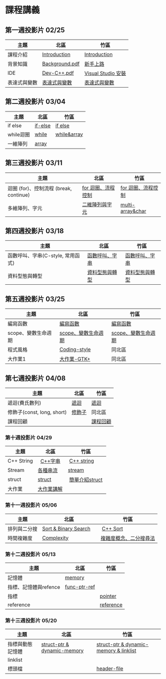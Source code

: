 # 課程講義

## 第一週投影片 02/25
| 主題     | 北區                                  | 竹區                                   |
| ------------ | ---------------------------- | ----------------------------- |
| 課程介紹   | [Introduction][taipei-introduction] | [Introduction][hsinchu-introduction] |
| 背景知識   | [Background.pdf][taipei-background] | [新手上路][hsinchu-background]           |
| IDE    | [Dev-C++.pdf][]                     | [Visual Studio 安裝][]                 |
| 表達式與變數 | [表達式與變數][taipei-expr]               | [表達式與變數][hsinchu-expr]               |

[taipei-introduction]: http://slides.com/austinlaurice/deck-6/#/
[hsinchu-introduction]: https://drive.google.com/file/d/0B_ADFngz4E2MMFMwVGJqeDY0SEU/view?usp=sharing
[taipei-background]: https://drive.google.com/open?id=0B13ab_fQ7QbjTVpROVFmVnEtV0E
[hsinchu-background]: https://hackmd.io/p/BktsaioFg#/
[Dev-C++.pdf]: https://drive.google.com/open?id=0B13ab_fQ7QbjbHd4alFORmJvenc
[Visual Studio 安裝]: https://hackmd.io/p/Sk7HcQstx#/
[taipei-expr]: https://drive.google.com/open?id=0B153He1E1uxMTWwtVlVKUXNkVDA
[hsinchu-expr]: https://drive.google.com/open?id=0Bzxow2VOUeFGZ3JTZ0NTbWg0Q3c

## 第二週投影片 03/04
| 主題      | 北區                         | 竹區                           |
| ------------ | ---------------------------- | ----------------------------- |
| if else | [if-else][taipei-if-else]  | [if else][hsinchu-if-else]   |
| while迴圈 | [while][taipei-while-loop] | [while&array][hsinchu-while] |
| 一維陣列    | [array][taipei-array]      |                              |

[hsinchu-if-else]: https://drive.google.com/open?id=0B6NYSy8f6mQLaU55Q2Z0dVItTVE
[hsinchu-while]: https://drive.google.com/file/d/0B0sr_F32IYxLM3VnSVNHWWRmOWs/view?usp=sharing

[taipei-array]: https://drive.google.com/open?id=0B_Qu9g2Wq4PbYzlSZDRPOFhyUW8
[taipei-if-else]: https://drive.google.com/open?id=0B_Qu9g2Wq4PbQ3NPZElnREtmaDQ
[taipei-while-loop]: https://drive.google.com/open?id=0B_Qu9g2Wq4PbYURXZEFBZ3czWlE

## 第三週投影片 03/11
| 主題                              | 北區                              | 竹區                                       |
| ------------ | ---------------------------- | ----------------------------- |
| 迴圈 (for)、控制流程 (break, continue) | [for 迴圈、流程控制][taipei-for-loop]  | [for 迴圈、流程控制][hsinchu-for-loop]          |
| 多維陣列、字元                         | [二維陣列與字元][taipei-2d-array&char] | [multi-array&char][hsinchu-multi-array&char] |

[hsinchu-for-loop]: https://hackmd.io/p/HyTLKgiql#/
[hsinchu-multi-array&char]: https://drive.google.com/file/d/0B0sr_F32IYxLbnFPaFZWYjh0UEk/view?usp=sharing
[taipei-2d-array&char]: https://drive.google.com/open?id=0B153He1E1uxMcEVkTmRnTEVGZGM
[taipei-for-loop]: https://drive.google.com/open?id=0B_Qu9g2Wq4PbU01za21IM2tsSG8

## 第四週投影片 03/18
| 主題                     | 北區                                   | 竹區                                 |
| ------------ | ---------------------------- | ----------------------------- |
| 函數呼叫、字串(C-style, 常用函式) | [函數呼叫、字串][taipei-fuctioncall-string] | [函數呼叫、字串][hsinchu-funcUse-cstring] |
| 資料型態與轉型                | [資料型態與轉型][taipei-type]               | [資料型態與轉型][hsinchu-type]            |

[hsinchu-funcUse-cstring]: https://drive.google.com/open?id=0B6NYSy8f6mQLRDRsUDJ4azN0Tmc
[hsinchu-type]: https://drive.google.com/file/d/0Bzxow2VOUeFGZGo3TjNDNTA1TE0/view
[taipei-fuctioncall-string]: http://www.csie.ntu.edu.tw/~b04902031/sprout_0318.html
[taipei-type]: https://drive.google.com/open?id=0B1GzPuUbOSiTZVZfTGRjeUhxNXc

## 第五週投影片 03/25
| 主題           | 北區                           | 竹區                            |
| ------------ | ---------------------------- | ----------------------------- |
| 編寫函數         | [編寫函數][taipei-function]      | [編寫函數][hsinchu-function]      |
| scope、變數生命週期 | [scope、變數生命週期][taipei-scope] | [scope、變數生命週期][hsinchu-scope] |
| 程式風格         | [Coding-style][coding-style] | 同北區                           |
| 大作業1         | [大作業-GTK+][taipei-proj1]     | 同北區                           |

[hsinchu-function]: https://drive.google.com/open?id=0B0sr_F32IYxLWE84OWlFNy05MU0
[hsinchu-scope]: https://drive.google.com/open?id=0Bzxow2VOUeFGekpzOGNhY3ZlcGc
[taipei-function]: https://drive.google.com/open?id=0B_Qu9g2Wq4PbN2NEclhJbllpVXM
[taipei-scope]: https://drive.google.com/file/d/0B_Qu9g2Wq4PbeFVYN2wzQTdQV3M/view
[taipei-proj1]: https://drive.google.com/open?id=0B153He1E1uxMVE9sSjZBaklpQXM
[coding-style]: http://goo.gl/R1aeIL


## 第七週投影片 04/08
| 主題 | 北區 | 竹區 |
| ------------ | ---------------------------- | ----------------------------- |
| 遞迴(費氏數列) |[遞迴][recursion] |[遞迴][hsinchu-recursion] |
| 修飾子(const, long, short) | [修飾子][taipei-qualifiers] | 同北區 |
| 課程回顧 | | [課程回顧][hsinchu-review] |

[hsinchu-review]: https://drive.google.com/file/d/0Bx_2mtOqUyDuODVWX0ktV29BU2c/view
[hsinchu-recursion]: https://drive.google.com/open?id=0B6NYSy8f6mQLVkQ0TzdFWGhQUzg
[recursion]: http://slides.com/austinlaurice/deck-7#/
[taipei-qualifiers]: https://drive.google.com/open?id=0B153He1E1uxMX3o2Zk9IZnRJQUk
[hsinchu-review]: https://drive.google.com/file/d/0Bx_2mtOqUyDuODVWX0ktV29BU2c/view

### 第十週投影片 04/29
| 主題       | 北區 | 竹區 |
| ------------ | ---------------------------- | ----------------------------- |
| C++ String |   [C++字串][taipei-string]   |  [C++ string][hsinchu-string]   |
| Stream     |   [各種串流][taipei-stream]  |  [stream][hsinchu-stream]    |
| struct     |   [struct][taipei-struct]    |  [簡單介紹struct][hsinchu-struct]   |
| 大作業     |   [大作業講解][project1]     | |

[taipei-string]: https://drive.google.com/open?id=0B_Qu9g2Wq4PbeHA0VHJ5T21zcnM
[taipei-stream]: https://drive.google.com/open?id=0B_Qu9g2Wq4PbbGI3UVhwd081cDQ
[hsinchu-string]:https://drive.google.com/open?id=0B0sr_F32IYxLeTR3VURzejFqck0
[hsinchu-stream]:https://drive.google.com/open?id=0B0sr_F32IYxLYU1DSzZGVHBLMk0
[hsinchu-struct]:https://drive.google.com/open?id=0B0sr_F32IYxLeDhKSkVxUVNsblU
[taipei-struct]:https://drive.google.com/open?id=0B153He1E1uxMZWhBLUF4VU5RU1k
[project1]: https://drive.google.com/open?id=0B153He1E1uxMc2lUV1ZNRHRaZHM

### 第十一週投影片 05/06
| 主題       | 北區 | 竹區 |
| ------------ | ---------------------------- | ----------------------------- |
|排列與二分搜|[Sort & Binary Search][taipei-sort]     |  [C++ Sort][hsinchu-sort]   |
|時間複雜度|[Complexity][taipei-complexity]     | [複雜度概念、二分搜尋法][hsinchu-bigO] |

[hsinchu-sort]: https://drive.google.com/file/d/0Bzxow2VOUeFGcFVsWGRIV180aU0/view?usp=sharing
[hsinchu-bigO]: https://hackmd.io/p/rywE-B4k-#/
[taipei-complexity]: http://www.csie.ntu.edu.tw/~b04902031/complexity.html
[taipei-sort]: http://slides.com/austinlaurice/deck#/

### 第十二週投影片 05/13

| 主題             | 北區                           | 竹區                         |
| ------------ | ---------------------------- | ----------------------------- |
| 記憶體            | [memory][taipei-memory]      |                            |
| 指標、記憶體與refence | [func-ptr-ref][taipei-func-ptr-ref] |                  |
| 指標             |                              | [pointer][hsinchu-pointer] |
|reference|                                      |[reference][hsinchu-reference]|

[taipei-memory]:  http://www.csie.ntu.edu.tw/~b04902031/memory.html
[hsinchu-pointer]: https://drive.google.com/open?id=0B0sr_F32IYxLV0RVSEtCS0UtU28
[taipei-func-ptr-ref]: https://drive.google.com/open?id=0B_Qu9g2Wq4PbaGJTek5KazhGMXc
[hsinchu-reference]:  https://drive.google.com/open?id=0B0rNGJXk3ETcUHNtaVFvTEJwanc

### 第十三週投影片 05/20

| 主題             | 北區                           | 竹區                         |
| ------------ | ---------------------------- | ----------------------------- |
| 指標與動態記憶體| [struct-ptr & dynamic-memory][taipei-dynamic-memory]      | [struct-ptr & dynamic-memory & linklist][hsinchu-dynamic-memory]|
| linklist            |                            |    |
| 標頭檔            |                              | [header-file][hsinchu-header-file]|

[taipei-dynamic-memory]:  https://hackmd.io/p/HJT0m73x-#/
[hsinchu-dynamic-memory]: https://hackmd.io/p/rkF9P4Yeb#/
[hsinchu-header-file]: https://hackmd.io/p/Sy4C-g5xW#/
